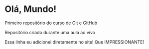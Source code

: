# Olá, Mundo!
 Primeiro repositório do curso de Git e GitHub

 Repositório criado durante uma aula ao vivo
 
 Essa linha eu adicionei diretamente no site! Que IMPRESSIONANTE!
